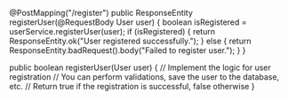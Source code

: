 @PostMapping("/register")
public ResponseEntity<String> registerUser(@RequestBody User user) {
   boolean isRegistered = userService.registerUser(user);
   if (isRegistered) {
      return ResponseEntity.ok("User registered successfully.");
   } else {
      return ResponseEntity.badRequest().body("Failed to register user.");
   }
}

   
   
   public boolean registerUser(User user) {
   // Implement the logic for user registration
   // You can perform validations, save the user to the database, etc.
   // Return true if the registration is successful, false otherwise
}
